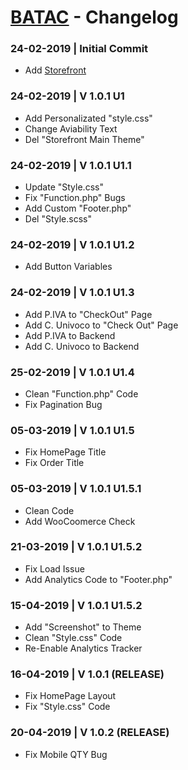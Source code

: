 # [BATAC](http://www.batac.it) - Changelog

### 24-02-2019 | Initial Commit
- Add [Storefront](https://it.wordpress.org/themes/storefront/)

### 24-02-2019 | V 1.0.1 U1
- Add Personalizated "style.css"
- Change Aviability Text
- Del "Storefront Main Theme"

### 24-02-2019 | V 1.0.1 U1.1
- Update "Style.css"
- Fix "Function.php" Bugs
- Add Custom "Footer.php"
- Del "Style.scss"

### 24-02-2019 | V 1.0.1 U1.2
- Add Button Variables

### 24-02-2019 | V 1.0.1 U1.3
- Add P.IVA to "CheckOut" Page
- Add C. Univoco to "Check Out" Page
- Add P.IVA to Backend
- Add C. Univoco to Backend

### 25-02-2019 | V 1.0.1 U1.4
- Clean "Function.php" Code
- Fix Pagination Bug

### 05-03-2019 | V 1.0.1 U1.5
- Fix HomePage Title
- Fix Order Title

### 05-03-2019 | V 1.0.1 U1.5.1
- Clean Code
- Add WooCoomerce Check

### 21-03-2019 | V 1.0.1 U1.5.2
- Fix Load Issue
- Add Analytics Code to "Footer.php"

### 15-04-2019 | V 1.0.1 U1.5.2
- Add "Screenshot" to Theme
- Clean "Style.css" Code
- Re-Enable Analytics Tracker

### 16-04-2019 | V 1.0.1 (RELEASE)
- Fix HomePage Layout
- Fix "Style.css" Code

### 20-04-2019 | V 1.0.2 (RELEASE)
- Fix Mobile QTY Bug